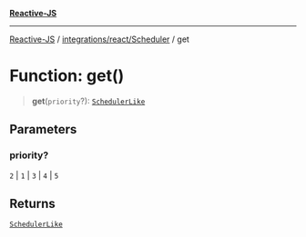 [**Reactive-JS**](../../../../README.md)

***

[Reactive-JS](../../../../README.md) / [integrations/react/Scheduler](../README.md) / get

# Function: get()

> **get**(`priority`?): [`SchedulerLike`](../../../../utils/interfaces/SchedulerLike.md)

## Parameters

### priority?

`2` | `1` | `3` | `4` | `5`

## Returns

[`SchedulerLike`](../../../../utils/interfaces/SchedulerLike.md)
